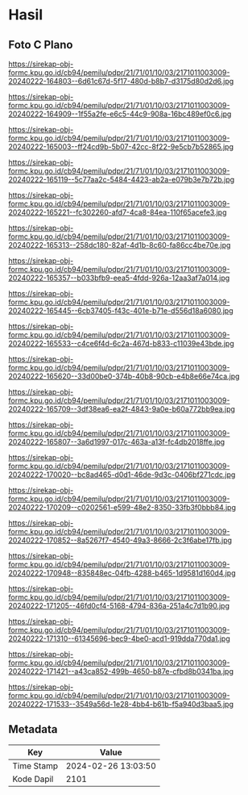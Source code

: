 # Hasil

## Foto C Plano

https://sirekap-obj-formc.kpu.go.id/cb94/pemilu/pdpr/21/71/01/10/03/2171011003009-20240222-164803--6d61c67d-5f17-480d-b8b7-d3175d80d2d6.jpg

https://sirekap-obj-formc.kpu.go.id/cb94/pemilu/pdpr/21/71/01/10/03/2171011003009-20240222-164909--1f55a2fe-e6c5-44c9-908a-16bc489ef0c6.jpg

https://sirekap-obj-formc.kpu.go.id/cb94/pemilu/pdpr/21/71/01/10/03/2171011003009-20240222-165003--ff24cd9b-5b07-42cc-8f22-9e5cb7b52865.jpg

https://sirekap-obj-formc.kpu.go.id/cb94/pemilu/pdpr/21/71/01/10/03/2171011003009-20240222-165119--5c77aa2c-5484-4423-ab2a-e079b3e7b72b.jpg

https://sirekap-obj-formc.kpu.go.id/cb94/pemilu/pdpr/21/71/01/10/03/2171011003009-20240222-165221--fc302260-afd7-4ca8-84ea-110f65acefe3.jpg

https://sirekap-obj-formc.kpu.go.id/cb94/pemilu/pdpr/21/71/01/10/03/2171011003009-20240222-165313--258dc180-82af-4d1b-8c60-fa86cc4be70e.jpg

https://sirekap-obj-formc.kpu.go.id/cb94/pemilu/pdpr/21/71/01/10/03/2171011003009-20240222-165357--b033bfb9-eea5-4fdd-926a-12aa3af7a014.jpg

https://sirekap-obj-formc.kpu.go.id/cb94/pemilu/pdpr/21/71/01/10/03/2171011003009-20240222-165445--6cb37405-f43c-401e-b71e-d556d18a6080.jpg

https://sirekap-obj-formc.kpu.go.id/cb94/pemilu/pdpr/21/71/01/10/03/2171011003009-20240222-165533--c4ce6f4d-6c2a-467d-b833-c11039e43bde.jpg

https://sirekap-obj-formc.kpu.go.id/cb94/pemilu/pdpr/21/71/01/10/03/2171011003009-20240222-165620--33d00be0-374b-40b8-90cb-e4b8e66e74ca.jpg

https://sirekap-obj-formc.kpu.go.id/cb94/pemilu/pdpr/21/71/01/10/03/2171011003009-20240222-165709--3df38ea6-ea2f-4843-9a0e-b60a772bb9ea.jpg

https://sirekap-obj-formc.kpu.go.id/cb94/pemilu/pdpr/21/71/01/10/03/2171011003009-20240222-165807--3a6d1997-017c-463a-a13f-fc4db2018ffe.jpg

https://sirekap-obj-formc.kpu.go.id/cb94/pemilu/pdpr/21/71/01/10/03/2171011003009-20240222-170020--bc8ad465-d0d1-46de-9d3c-0406bf271cdc.jpg

https://sirekap-obj-formc.kpu.go.id/cb94/pemilu/pdpr/21/71/01/10/03/2171011003009-20240222-170209--c0202561-e599-48e2-8350-33fb3f0bbb84.jpg

https://sirekap-obj-formc.kpu.go.id/cb94/pemilu/pdpr/21/71/01/10/03/2171011003009-20240222-170852--8a5267f7-4540-49a3-8666-2c3f6abe17fb.jpg

https://sirekap-obj-formc.kpu.go.id/cb94/pemilu/pdpr/21/71/01/10/03/2171011003009-20240222-170948--835848ec-04fb-4288-b465-1d9581d160d4.jpg

https://sirekap-obj-formc.kpu.go.id/cb94/pemilu/pdpr/21/71/01/10/03/2171011003009-20240222-171205--46fd0cf4-5168-4794-836a-251a4c7d1b90.jpg

https://sirekap-obj-formc.kpu.go.id/cb94/pemilu/pdpr/21/71/01/10/03/2171011003009-20240222-171310--61345696-bec9-4be0-acd1-919dda770da1.jpg

https://sirekap-obj-formc.kpu.go.id/cb94/pemilu/pdpr/21/71/01/10/03/2171011003009-20240222-171421--a43ca852-499b-4650-b87e-cfbd8b0341ba.jpg

https://sirekap-obj-formc.kpu.go.id/cb94/pemilu/pdpr/21/71/01/10/03/2171011003009-20240222-171533--3549a56d-1e28-4bb4-b61b-f5a940d3baa5.jpg


## Metadata

| Key        | Value               |
| ---------- | ------------------- |
| Time Stamp | 2024-02-26 13:03:50 |
| Kode Dapil | 2101                |



